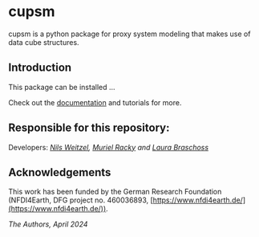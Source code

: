 # cupsm

cupsm is a python package for proxy system modeling that makes use of data cube structures.

## Introduction

This package can be installed ...

Check out the [documentation](https://cupsm.readthedocs.io/en/latest/) and tutorials for more.


## Responsible for this repository:

Developers: *[Nils Weitzel](https://github.com/nilsweitzel), [Muriel Racky](https://github.com/mmrac) and [Laura Braschoss](https://github.com/LauraIB23)*

## Acknowledgements

This work has been funded by the German Research Foundation (NFDI4Earth, DFG project no. 460036893, [https://www.nfdi4earth.de/](https://www.nfdi4earth.de/)).

*The Authors, April 2024*
